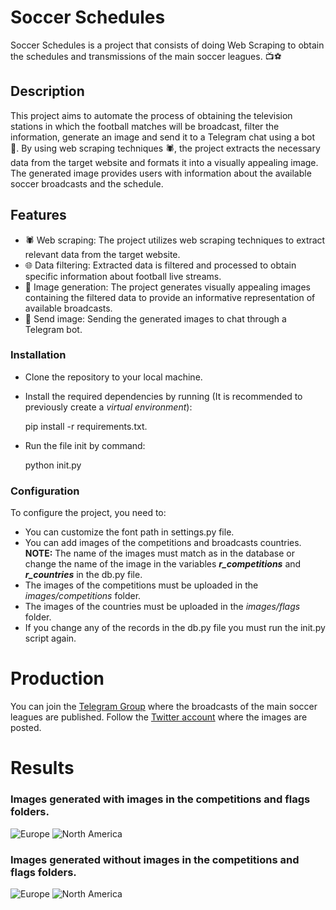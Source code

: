 # Soccer Schedules

Soccer Schedules is a project that consists of doing Web Scraping to obtain the schedules and transmissions of the main soccer leagues. :tv::soccer:


## Description

This project aims to automate the process of obtaining the television stations in which the football matches will be broadcast, filter the information, generate an image and send it to a Telegram chat using a bot :robot:. By using web scraping techniques :spider:, the project extracts the necessary data from the target website and formats it into a visually appealing image. The generated image provides users with information about the available soccer broadcasts and the schedule.

## Features

 - :spider: Web scraping: The project utilizes web scraping techniques to extract relevant data from the target website.
 - :globe_with_meridians: Data filtering: Extracted data is filtered and processed to obtain specific information about football live streams.
 - :art: Image generation: The project generates visually appealing images containing the filtered data to provide an informative representation of available broadcasts.
 - :iphone: Send image: Sending the generated images to chat through a Telegram bot.

### Installation

 - Clone the repository to your local machine.
 - Install the required dependencies by running (It is recommended to previously create a *virtual environment*):
 
 
    pip install -r requirements.txt.

 -  Run the file init by command:
 

    python init.py

### Configuration
To configure the project, you need to:

 - You can customize the font path in settings.py file.
 - You can add images of the competitions and broadcasts countries. **NOTE:** The name of the images must match as in the database or change the name of the image in the variables ***r_competitions*** and ***r_countries*** in the db.py file. 
 - The images of the competitions must be uploaded in the *images/competitions* folder.
 - The images of the countries must be uploaded in the *images/flags* folder.
 - If you change any of the records in the db.py file you must run the init.py script again.

# Production
You can join the [Telegram Group](https://t.me/data_ball) where the broadcasts of the main soccer leagues are published.
Follow the [Twitter account](https://twitter.com/Data_Baall) where the images are posted.

# Results

### Images generated with images in the competitions and flags folders.
![Europe](examples/1_Europe_es_2023-05-06_db.png)
![North America](examples/1_North_America_es_2023-05-06_db.png)

### Images generated without images in the competitions and flags folders.
![Europe](examples/1_Europe_es_2023-05-06.png)
![North America](examples/1_North_America_es_2023-05-06.png)
